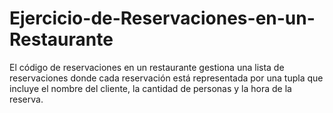 # Ejercicio-de-Reservaciones-en-un-Restaurante
El código de reservaciones en un restaurante gestiona una lista de reservaciones donde cada reservación está representada por una tupla que incluye el nombre del cliente, la cantidad de personas y la hora de la reserva.
